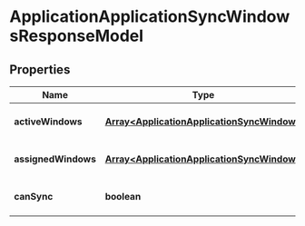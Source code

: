 # ApplicationApplicationSyncWindowsResponseModel

## Properties

Name | Type | Description | Notes
------------ | ------------- | ------------- | -------------
**activeWindows** | [**Array&lt;ApplicationApplicationSyncWindow&gt;**](ApplicationApplicationSyncWindow.md) |  | [optional] [default to undefined]
**assignedWindows** | [**Array&lt;ApplicationApplicationSyncWindow&gt;**](ApplicationApplicationSyncWindow.md) |  | [optional] [default to undefined]
**canSync** | **boolean** |  | [optional] [default to undefined]


